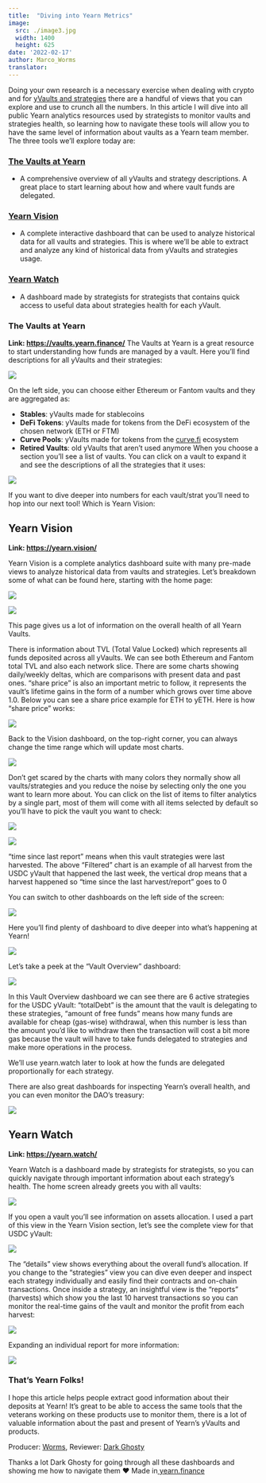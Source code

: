 ```yaml
---
title:  "Diving into Yearn Metrics"
image:
  src: ./image3.jpg
  width: 1400
  height: 625
date: '2022-02-17'
author: Marco_Worms
translator:
---
```



Doing your own research is a necessary exercise when dealing with crypto and for [yVaults and strategies](https://medium.com/iearn/yearn-finance-explained-what-are-vaults-and-strategies-96970560432) there are a handful of views that you can explore and use to crunch all the numbers. In this article I will dive into all public Yearn analytics resources used by strategists to monitor vaults and strategies health, so learning how to navigate these tools will allow you to have the same level of information about vaults as a Yearn team member. The three tools we’ll explore today are:
### [The Vaults at Yearn](https://vaults.yearn.finance/)
* A comprehensive overview of all yVaults and strategy descriptions. A great place to start learning about how and where vault funds are delegated.
### [Yearn Vision](https://yearn.vision/)
* A complete interactive dashboard that can be used to analyze historical data for all vaults and strategies. This is where we’ll be able to extract and analyze any kind of historical data from yVaults and strategies usage.
### [Yearn Watch](https://yearn.watch/)
* A dashboard made by strategists for strategists that contains quick access to useful data about strategies health for each yVault.
### The Vaults at Yearn
**Link: https://vaults.yearn.finance/**
The Vaults at Yearn is a great resource to start understanding how funds are managed by a vault. Here you’ll find descriptions for all yVaults and their strategies:

![](./image1.jpg?w=1211&h=733)

On the left side, you can choose either Ethereum or Fantom vaults and they are aggregated as:
* **Stables**: yVaults made for stablecoins
* **DeFi Tokens**: yVaults made for tokens from the DeFi ecosystem of the chosen network (ETH or FTM)
* **Curve Pools**: yVaults made for tokens from the [curve.fi](https://curve.fi/) ecosystem
* **Retired Vaults**: old yVaults that aren’t used anymore
When you choose a section you’ll see a list of vaults. You can click on a vault to expand it and see the descriptions of all the strategies that it uses:

![](./image2.jpg?w=897&h=856)

If you want to dive deeper into numbers for each vault/strat you’ll need to hop into our next tool! Which is Yearn Vision:

## **Yearn Vision**
**Link: https://yearn.vision/**

Yearn Vision is a complete analytics dashboard suite with many pre-made views to analyze historical data from vaults and strategies. Let’s breakdown some of what can be found here, starting with the home page:

![](./image3.jpg?w=1400&h=625)

![](./image4.jpg?w=1400&h=445)

This page gives us a lot of information on the overall health of all Yearn Vaults.

There is information about TVL (Total Value Locked) which represents all funds deposited across all yVaults. We can see both Ethereum and Fantom total TVL and also each network slice. There are some charts showing daily/weekly deltas, which are comparisons with present data and past ones. “share price” is also an important metric to follow, it represents the vault’s lifetime gains in the form of a number which grows over time above 1.0. Below you can see a share price example for ETH to yETH. Here is how “share price” works:

![](./image5.jpg?w=1400&h=849)

Back to the Vision dashboard, on the top-right corner, you can always change the time range which will update most charts.


![](./image6.jpg?w=226&h=469)

Don’t get scared by the charts with many colors they normally show all vaults/strategies and you reduce the noise by selecting only the one you want to learn more about. You can click on the list of items to filter analytics by a single part, most of them will come with all items selected by default so you’ll have to pick the vault you want to check:

![](./image7.jpg?w=884&h=231)

![](./image8.jpg?w=895&h=258)

“time since last report” means when this vault strategies were last harvested. The above “Filtered” chart is an example of all harvest from the USDC yVault that happened the last week, the vertical drop means that a harvest happened so “time since the last harvest/report” goes to 0

You can switch to other dashboards on the left side of the screen:

![](./image9.jpg?w=225&h=221)

Here you’ll find plenty of dashboard to dive deeper into what’s happening at Yearn!

![](./image10.jpg?w=1395&h=565)

Let’s take a peek at the “Vault Overview” dashboard:

![](./image11.jpg?w=1400&h=640)

In this Vault Overview dashboard we can see there are 6 active strategies for the USDC yVault: “totalDebt” is the amount that the vault is delegating to these strategies, “amount of free funds” means how many funds are available for cheap (gas-wise) withdrawal, when this number is less than the amount you’d like to withdraw then the transaction will cost a bit more gas because the vault will have to take funds delegated to strategies and make more operations in the process.

We’ll use yearn.watch later to look at how the funds are delegated proportionally for each strategy.

There are also great dashboards for inspecting Yearn’s overall health, and you can even monitor the DAO’s treasury:

![](./image12.jpg?w=1363&h=201)


## **Yearn Watch**
**Link: https://yearn.watch/**

Yearn Watch is a dashboard made by strategists for strategists, so you can quickly navigate through important information about each strategy’s health. The home screen already greets you with all vaults:

![](./image13.jpg?w=1255&h=799)


If you open a vault you’ll see information on assets allocation. I used a part of this view in the Yearn Vision section, let’s see the complete view for that USDC yVault:

![](./image14.jpg?w=855&h=855)

The “details” view shows everything about the overall fund’s allocation. If you change to the “strategies” view you can dive even deeper and inspect each strategy individually and easily find their contracts and on-chain transactions.
Once inside a strategy, an insightful view is the “reports” (harvests) which show you the last 10 harvest transactions so you can monitor the real-time gains of the vault and monitor the profit from each harvest:

![](./image15.jpg?w=1253&h=759)


Expanding an individual report for more information:

![](./image16.jpg?w=1157&h=415)

### **That’s Yearn Folks!**
I hope this article helps people extract good information about their deposits at Yearn! It’s great to be able to access the same tools that the veterans working on these products use to monitor them, there is a lot of valuable information about the past and present of Yearn’s yVaults and products.

Producer: [Worms](https://twitter.com/MarcoWorms), Reviewer: [Dark Ghosty](https://github.com/DarkGhost7)

Thanks a lot Dark Ghosty for going through all these dashboards and showing me how to navigate them ❤
Made in[ yearn.finance](https://yearn.finance/)
